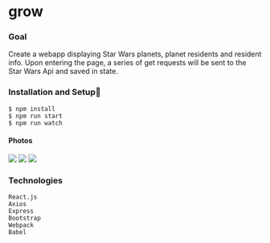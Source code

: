 # grow

### Goal
Create a webapp displaying Star Wars planets, planet residents and resident info. Upon entering the page, a series of get requests will be sent to the Star Wars Api and saved in state.
###  Installation and Setup🚀
```
$ npm install
$ npm run start
$ npm run watch
```
####  Photos
![](https://imgur.com/kEQD9im.gif)
![](https://imgur.com/0rr7FkI.gif)
![](https://imgur.com/BDBsadr.gif)

### Technologies
```
React.js
Axios
Express
Bootstrap
Webpack
Babel

```
